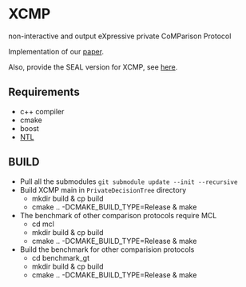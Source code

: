 # XCMP
non-interactive and output eXpressive private CoMParison Protocol

Implementation of our [paper](https://dl.acm.org/citation.cfm?doid=3196494.3196503).

Also, provide the SEAL version for XCMP, see [here](SEAL/main.cpp).


## Requirements
* c++ compiler
* cmake
* boost
* [NTL](http://www.shoup.net/ntl/)

## BUILD
* Pull all the submodules `git submodule update --init --recursive`
* Build XCMP main in `PrivateDecisionTree` directory
    * mkdir build & cp build
    * cmake .. -DCMAKE_BUILD_TYPE=Release & make
* The benchmark of other comparison protocols require MCL
    * cd mcl
    * mkdir build & cp build
    * cmake .. -DCMAKE_BUILD_TYPE=Release & make
* Build the benchmark for other comparision protocols
    * cd benchmark_gt
    * mkdir build & cp build
    * cmake .. -DCMAKE_BUILD_TYPE=Release & make
